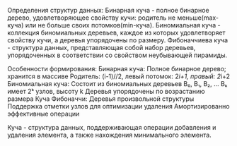 Определения структур данных:
Бинарная куча - полное бинарное дерево, удовлетворяющее свойству кучи: родитель не меньше(max-куча) или не больше своих потомков(min-куча).
Биномиальная куча - коллекция биномиальных деревьев, каждое из которых удовлетворяет свойству кучи, а деревья упорядочены по размеру.
Фибоначчиева куча - структура данных, представляющая собой набор деревьев, упорядоченных в соответствии со свойством неубывающей пирамиды.

Особенности формирования:
Бинарная куча:
Полное бинарное дерево; хранится в массиве
Родитель: (i-1)//2, левый потомок: 2*i+1, правый: 2*i+2
Биномиальная куча:
Состоит из биномиальных деревьев B₀, B₁, B₂, ...
Bₖ имеет 2ᵏ узлов, высоту k
Деревья упорядочены по возрастанию размера
Куча Фибоначчи:
Деревья произвольной структуры
Поддержка отметки узлов для оптимизации удаления
Амортизированно эффективные операции

Куча - структура данных, поддерживающая операции добавления и удаления элемента, а также нахождения минимального элемента.
